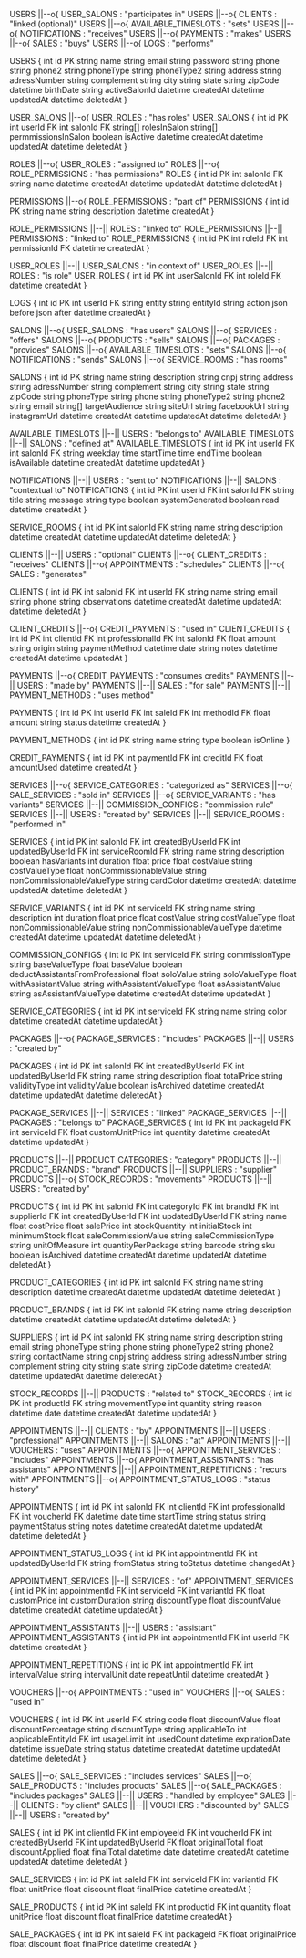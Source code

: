 USERS ||--o{ USER_SALONS : "participates in"
USERS ||--o{ CLIENTS : "linked (optional)"
USERS ||--o{ AVAILABLE_TIMESLOTS : "sets"
USERS ||--o{ NOTIFICATIONS : "receives"
USERS ||--o{ PAYMENTS : "makes"
USERS ||--o{ SALES : "buys"
USERS ||--o{ LOGS : "performs"

USERS {
    int id PK
    string name
    string email
    string password
    string phone
    string phone2
    string phoneType
    string phoneType2
    string address
    string adressNumber
    string complement
    string city
    string state
    string zipCode
    datetime birthDate
    string activeSalonId
    datetime createdAt
    datetime updatedAt
    datetime deletedAt
}

USER_SALONS ||--o{ USER_ROLES : "has roles"
USER_SALONS {
    int id PK
    int userId FK
    int salonId FK
    string[] rolesInSalon
    string[] permmissionsInSalon
    boolean isActive
    datetime createdAt
    datetime updatedAt
    datetime deletedAt
}

ROLES ||--o{ USER_ROLES : "assigned to"
ROLES ||--o{ ROLE_PERMISSIONS : "has permissions"
ROLES {
    int id PK
    int salonId FK
    string name
    datetime createdAt
    datetime updatedAt
    datetime deletedAt
}

PERMISSIONS ||--o{ ROLE_PERMISSIONS : "part of"
PERMISSIONS {
    int id PK
    string name
    string description
    datetime createdAt
}

ROLE_PERMISSIONS ||--|| ROLES : "linked to"
ROLE_PERMISSIONS ||--|| PERMISSIONS : "linked to"
ROLE_PERMISSIONS {
    int id PK
    int roleId FK
    int permissionId FK
    datetime createdAt
}

USER_ROLES ||--|| USER_SALONS : "in context of"
USER_ROLES ||--|| ROLES : "is role"
USER_ROLES {
    int id PK
    int userSalonId FK
    int roleId FK
    datetime createdAt
}

LOGS {
    int id PK
    int userId FK
    string entity
    string entityId
    string action
    json before
    json after
    datetime createdAt
}

SALONS ||--o{ USER_SALONS : "has users"
SALONS ||--o{ SERVICES : "offers"
SALONS ||--o{ PRODUCTS : "sells"
SALONS ||--o{ PACKAGES : "provides"
SALONS ||--o{ AVAILABLE_TIMESLOTS : "sets"
SALONS ||--o{ NOTIFICATIONS : "sends"
SALONS ||--o{ SERVICE_ROOMS : "has rooms"

SALONS {
    int id PK
    string name
    string description
    string cnpj
    string address
    string adressNumber
    string complement
    string city
    string state
    string zipCode
    string phoneType
    string phone
    string phoneType2
    string phone2
    string email
    string[] targetAudience
    string siteUrl
    string facebookUrl
    string instagramUrl
    datetime createdAt
    datetime updatedAt
    datetime deletedAt
}

AVAILABLE_TIMESLOTS ||--|| USERS : "belongs to"
AVAILABLE_TIMESLOTS ||--|| SALONS : "defined at"
AVAILABLE_TIMESLOTS {
    int id PK
    int userId FK
    int salonId FK
    string weekday
    time startTime
    time endTime
    boolean isAvailable
    datetime createdAt
    datetime updatedAt
}

NOTIFICATIONS ||--|| USERS : "sent to"
NOTIFICATIONS ||--|| SALONS : "contextual to"
NOTIFICATIONS {
    int id PK
    int userId FK
    int salonId FK
    string title
    string message
    string type
    boolean systemGenerated
    boolean read
    datetime createdAt
}

SERVICE_ROOMS {
    int id PK
    int salonId FK
    string name
    string description
    datetime createdAt
    datetime updatedAt
    datetime deletedAt
}

CLIENTS ||--|| USERS : "optional"
CLIENTS ||--o{ CLIENT_CREDITS : "receives"
CLIENTS ||--o{ APPOINTMENTS : "schedules"
CLIENTS ||--o{ SALES : "generates"

CLIENTS {
    int id PK
    int salonId FK
    int userId FK
    string name
    string email
    string phone
    string observations
    datetime createdAt
    datetime updatedAt
    datetime deletedAt
}

CLIENT_CREDITS ||--o{ CREDIT_PAYMENTS : "used in"
CLIENT_CREDITS {
    int id PK
    int clientId FK
    int professionalId FK
    int salonId FK
    float amount
    string origin
    string paymentMethod
    datetime date
    string notes
    datetime createdAt
    datetime updatedAt
}

PAYMENTS ||--o{ CREDIT_PAYMENTS : "consumes credits"
PAYMENTS ||--|| USERS : "made by"
PAYMENTS ||--|| SALES : "for sale"
PAYMENTS ||--|| PAYMENT_METHODS : "uses method"

PAYMENTS {
    int id PK
    int userId FK
    int saleId FK
    int methodId FK
    float amount
    string status
    datetime createdAt
}

PAYMENT_METHODS {
    int id PK
    string name
    string type
    boolean isOnline
}

CREDIT_PAYMENTS {
    int id PK
    int paymentId FK
    int creditId FK
    float amountUsed
    datetime createdAt
}

SERVICES ||--o{ SERVICE_CATEGORIES : "categorized as"
SERVICES ||--o{ SALE_SERVICES : "sold in"
SERVICES ||--o{ SERVICE_VARIANTS : "has variants"
SERVICES ||--|| COMMISSION_CONFIGS : "commission rule"
SERVICES ||--|| USERS : "created by"
SERVICES ||--|| SERVICE_ROOMS : "performed in"

SERVICES {
    int id PK
    int salonId FK
    int createdByUserId FK
    int updatedByUserId FK
    int serviceRoomId FK
    string name
    string description
    boolean hasVariants
    int duration
    float price
    float costValue
    string costValueType
    float nonCommissionableValue
    string nonCommissionableValueType
    string cardColor
    datetime createdAt
    datetime updatedAt
    datetime deletedAt
}

SERVICE_VARIANTS {
    int id PK
    int serviceId FK
    string name
    string description
    int duration
    float price
    float costValue
    string costValueType
    float nonCommissionableValue
    string nonCommissionableValueType
    datetime createdAt
    datetime updatedAt
    datetime deletedAt
}

COMMISSION_CONFIGS {
    int id PK
    int serviceId FK
    string commissionType
    string baseValueType
    float baseValue
    boolean deductAssistantsFromProfessional
    float soloValue
    string soloValueType
    float withAssistantValue
    string withAssistantValueType
    float asAssistantValue
    string asAssistantValueType
    datetime createdAt
    datetime updatedAt
}

SERVICE_CATEGORIES {
    int id PK
    int serviceId FK
    string name
    string color
    datetime createdAt
    datetime updatedAt
}

PACKAGES ||--o{ PACKAGE_SERVICES : "includes"
PACKAGES ||--|| USERS : "created by"

PACKAGES {
    int id PK
    int salonId FK
    int createdByUserId FK
    int updatedByUserId FK
    string name
    string description
    float totalPrice
    string validityType
    int validityValue
    boolean isArchived
    datetime createdAt
    datetime updatedAt
    datetime deletedAt
}

PACKAGE_SERVICES ||--|| SERVICES : "linked"
PACKAGE_SERVICES ||--|| PACKAGES : "belongs to"
PACKAGE_SERVICES {
    int id PK
    int packageId FK
    int serviceId FK
    float customUnitPrice
    int quantity
    datetime createdAt
    datetime updatedAt
}

PRODUCTS ||--|| PRODUCT_CATEGORIES : "category"
PRODUCTS ||--|| PRODUCT_BRANDS : "brand"
PRODUCTS ||--|| SUPPLIERS : "supplier"
PRODUCTS ||--o{ STOCK_RECORDS : "movements"
PRODUCTS ||--|| USERS : "created by"

PRODUCTS {
    int id PK
    int salonId FK
    int categoryId FK
    int brandId FK
    int supplierId FK
    int createdByUserId FK
    int updatedByUserId FK
    string name
    float costPrice
    float salePrice
    int stockQuantity
    int initialStock
    int minimumStock
    float saleCommissionValue
    string saleCommissionType
    string unitOfMeasure
    int quantityPerPackage
    string barcode
    string sku
    boolean isArchived
    datetime createdAt
    datetime updatedAt
    datetime deletedAt
}

PRODUCT_CATEGORIES {
    int id PK
    int salonId FK
    string name
    string description
    datetime createdAt
    datetime updatedAt
    datetime deletedAt
}

PRODUCT_BRANDS {
    int id PK
    int salonId FK
    string name
    string description
    datetime createdAt
    datetime updatedAt
    datetime deletedAt
}

SUPPLIERS {
    int id PK
    int salonId FK
    string name
    string description
    string email
    string phoneType
    string phone
    string phoneType2
    string phone2
    string contactName
    string cnpj
    string address
    string adressNumber
    string complement
    string city
    string state
    string zipCode
    datetime createdAt
    datetime updatedAt
    datetime deletedAt
}

STOCK_RECORDS ||--|| PRODUCTS : "related to"
STOCK_RECORDS {
    int id PK
    int productId FK
    string movementType
    int quantity
    string reason
    datetime date
    datetime createdAt
    datetime updatedAt
}

APPOINTMENTS ||--|| CLIENTS : "by"
APPOINTMENTS ||--|| USERS : "professional"
APPOINTMENTS ||--|| SALONS : "at"
APPOINTMENTS ||--|| VOUCHERS : "uses"
APPOINTMENTS ||--o{ APPOINTMENT_SERVICES : "includes"
APPOINTMENTS ||--o{ APPOINTMENT_ASSISTANTS : "has assistants"
APPOINTMENTS ||--|| APPOINTMENT_REPETITIONS : "recurs with"
APPOINTMENTS ||--o{ APPOINTMENT_STATUS_LOGS : "status history"

APPOINTMENTS {
    int id PK
    int salonId FK
    int clientId FK
    int professionalId FK
    int voucherId FK
    datetime date
    time startTime
    string status
    string paymentStatus
    string notes
    datetime createdAt
    datetime updatedAt
    datetime deletedAt
}

APPOINTMENT_STATUS_LOGS {
    int id PK
    int appointmentId FK
    int updatedByUserId FK
    string fromStatus
    string toStatus
    datetime changedAt
}

APPOINTMENT_SERVICES ||--|| SERVICES : "of"
APPOINTMENT_SERVICES {
    int id PK
    int appointmentId FK
    int serviceId FK
    int variantId FK
    float customPrice
    int customDuration
    string discountType
    float discountValue
    datetime createdAt
    datetime updatedAt
}

APPOINTMENT_ASSISTANTS ||--|| USERS : "assistant"
APPOINTMENT_ASSISTANTS {
    int id PK
    int appointmentId FK
    int userId FK
    datetime createdAt
}

APPOINTMENT_REPETITIONS {
    int id PK
    int appointmentId FK
    int intervalValue
    string intervalUnit
    date repeatUntil
    datetime createdAt
}

VOUCHERS ||--o{ APPOINTMENTS : "used in"
VOUCHERS ||--o{ SALES : "used in"

VOUCHERS {
    int id PK
    int userId FK
    string code
    float discountValue
    float discountPercentage
    string discountType
    string applicableTo
    int applicableEntityId FK
    int usageLimit
    int usedCount
    datetime expirationDate
    datetime issueDate
    string status
    datetime createdAt
    datetime updatedAt
    datetime deletedAt
}

SALES ||--o{ SALE_SERVICES : "includes services"
SALES ||--o{ SALE_PRODUCTS : "includes products"
SALES ||--o{ SALE_PACKAGES : "includes packages"
SALES ||--|| USERS : "handled by employee"
SALES ||--|| CLIENTS : "by client"
SALES ||--|| VOUCHERS : "discounted by"
SALES ||--|| USERS : "created by"

SALES {
    int id PK
    int clientId FK
    int employeeId FK
    int voucherId FK
    int createdByUserId FK
    int updatedByUserId FK
    float originalTotal
    float discountApplied
    float finalTotal
    datetime date
    datetime createdAt
    datetime updatedAt
    datetime deletedAt
}

SALE_SERVICES {
    int id PK
    int saleId FK
    int serviceId FK
    int variantId FK
    float unitPrice
    float discount
    float finalPrice
    datetime createdAt
}

SALE_PRODUCTS {
    int id PK
    int saleId FK
    int productId FK
    int quantity
    float unitPrice
    float discount
    float finalPrice
    datetime createdAt
}

SALE_PACKAGES {
    int id PK
    int saleId FK
    int packageId FK
    float originalPrice
    float discount
    float finalPrice
    datetime createdAt
}